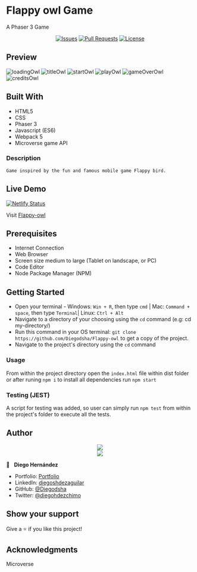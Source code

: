 # Flappy owl Game

A Phaser 3 Game 

<p align="center">
  <a href="https://github.com/Diegodsha/Flappy-owl/issues">
  <img src="https://img.shields.io/github/issues-raw/Diegodsha/Flappy-owl?style=for-the-badge"
       alt="Issues"></a>
   <a href="https://github.com/Diegodsha/Flappy-owl/pulls">
  <img src="https://img.shields.io/github/issues-pr/Diegodsha/Flappy-owl?style=for-the-badge"
       alt="Pull Requests"></a>
   <a href="https://github.com/Diegodsha/Flappy-owl/blob/main/LICENSE">
  <img src="https://img.shields.io/github/license/Diegodsha/Flappy-owl?style=for-the-badge"
       alt="License"></a>
</p>

## Preview

![loadingOwl](https://user-images.githubusercontent.com/70416006/122822200-60c5a580-d2a3-11eb-937d-bbe23ce7ec9f.png)
![titleOwl](https://user-images.githubusercontent.com/70416006/122821934-0f1d1b00-d2a3-11eb-8352-8dead4136ac9.png)
![startOwl](https://user-images.githubusercontent.com/70416006/122821915-09bfd080-d2a3-11eb-8a6d-e547f55bdb05.png)
![playOwl](https://user-images.githubusercontent.com/70416006/122822202-615e3c00-d2a3-11eb-9e53-15cf693b75ac.png)
![gameOverOwl](https://user-images.githubusercontent.com/70416006/122821910-088ea380-d2a3-11eb-92da-45b850049024.png)
![creditsOwl](https://user-images.githubusercontent.com/70416006/122822201-615e3c00-d2a3-11eb-8921-603878542ba4.png)

## Built With

- HTML5
- CSS
- Phaser 3
- Javascript (ES6)
- Webpack 5
- Microverse game API

### Description

    Game inspired by the fun and famous mobile game Flappy bird.

## Live Demo

[![Netlify Status](https://api.netlify.com/api/v1/badges/08942cd1-5255-4122-a2c1-32302e7ef22f/deploy-status)](https://app.netlify.com/sites/thirsty-bhaskara-8563f9/deploys)

Visit [Flappy-owl](https://60d0fcd23b543e0008042694--thirsty-bhaskara-8563f9.netlify.app/)

## Prerequisites
  - Internet Connection
  - Web Browser
  - Screen size medium to large (Tablet on landscape, or PC)
  - Code Editor 
  - Node Package Manager (NPM)


## Getting Started

- Open your terminal - Windows: `Win + R`, then type `cmd` | Mac: `Command + space`, then type `Terminal`| Linux: `Ctrl + Alt`
- Navigate to a directory of your choosing using the `cd` command (e.g: cd my-directory/)
- Run this command in your OS terminal: `git clone https://github.com/Diegodsha/Flappy-owl` to get a copy of the project.
- Navigate to the project's directory using the `cd` command

### Usage

From within the project directory open the `index.html` file within dist folder or after runing `npm i` to install all dependencies  run `npm start`


### Testing (JEST)

A script for testing was added, so user can simply run `npm test` from within the project's folder to execute all the tests.

## Author
<div align="center">
<img src="https://user-images.githubusercontent.com/70416006/121233844-aff9e800-c858-11eb-99e4-d36b833d3fa9.png">
</div>
<div align="center">
<img src="https://user-images.githubusercontent.com/70416006/121235243-42e75200-c85a-11eb-967d-ea05dd5efe1f.png">
</div>

👤 &nbsp; **Diego Hernández**
- Portfolio: [Portfolio](https://dshagui.com/)
- LinkedIn: [diegoshdezaguilar](https://www.linkedin.com/in/diegoshdezaguilar/)
- GitHub: [@Diegodsha](https://github.com/Diegodsha)
- Twitter: [@diegohdezchimo](https://twitter.com/diegohdezchimo)

## Show your support

Give a ⭐️ if you like this project!

## Acknowledgments

Microverse